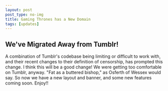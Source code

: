 ```yaml
---
layout: post
post_type: no-img
title: Gaming Thrones has a New Domain
tags: [updates]
---
```

## We've Migrated Away from Tumblr!

A combination of Tumblr's codebase being limiting or difficult to work with, and their recent changes to their definition of censorship, has prompted this change. I think this will be a good change! We were getting too comfortable on Tumblr, anyway. "Fat as a buttered bishop," as Osferth of Wessex would say. So now we have a new layout and banner, and some new features coming soon. Enjoy!!
